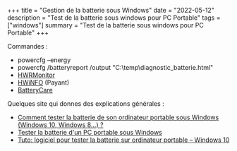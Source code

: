 +++
title = "Gestion de la batterie sous Windows"
date = "2022-05-12"
description = "Test de la batterie sous windows pour PC Portable"
tags = ["windows"]
summary = "Test de la batterie sous windows pour PC Portable"
+++

Commandes :
* powercfg –energy
* powercfg /batteryreport /output "C:\temp\diagnostic_batterie.html"
* [HWRMonitor](https://www.cpuid.com/softwares/hwmonitor.html)
* [HWiNFO](https://www.hwinfo.com/) (Payant)
* [BatteryCare](https://batterycare.net/en/index.html)

Quelques site qui donnes des explications générales :
* [Comment tester la batterie de son ordinateur portable sous Windows (Windows 10, Windows 8…) ?](https://www.astuces-aide-informatique.info/3789/tester-batterie-ordinateur-portable-windows)
* [Tester la batterie d'un PC portable sous Windows](https://www.commentcamarche.net/informatique/ordinateurs/1451-tester-la-batterie-d-un-pc-portable-sous-windows/)
* [Tuto: logiciel pour tester la batterie sur ordinateur portable – Windows 10](https://generationcloud.fr/post/logiciel-francais-tester-batterie-laptop)